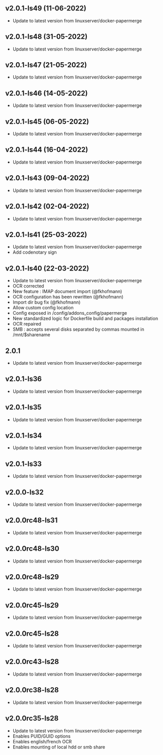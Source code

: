 
## v2.0.1-ls49 (11-06-2022)
- Update to latest version from linuxserver/docker-papermerge

## v2.0.1-ls48 (31-05-2022)
- Update to latest version from linuxserver/docker-papermerge

## v2.0.1-ls47 (21-05-2022)
- Update to latest version from linuxserver/docker-papermerge

## v2.0.1-ls46 (14-05-2022)
- Update to latest version from linuxserver/docker-papermerge

## v2.0.1-ls45 (06-05-2022)
- Update to latest version from linuxserver/docker-papermerge

## v2.0.1-ls44 (16-04-2022)
- Update to latest version from linuxserver/docker-papermerge

## v2.0.1-ls43 (09-04-2022)
- Update to latest version from linuxserver/docker-papermerge

## v2.0.1-ls42 (02-04-2022)
- Update to latest version from linuxserver/docker-papermerge

## v2.0.1-ls41 (25-03-2022)
- Update to latest version from linuxserver/docker-papermerge
- Add codenotary sign

## v2.0.1-ls40 (22-03-2022)

- Update to latest version from linuxserver/docker-papermerge
- OCR corrected
- New feature : IMAP document import (@fkhofmann)
- OCR configuration has been rewritten (@fkhofmann)
- Import dir bug fix (@fkhofmann)
- Allow custom config location
- Config exposed in /config/addons_config/papermerge
- New standardized logic for Dockerfile build and packages installation
- OCR repaired
- SMB : accepts several disks separated by commas mounted in /mnt/$sharename

## 2.0.1

- Update to latest version from linuxserver/docker-papermerge

## v2.0.1-ls36

- Update to latest version from linuxserver/docker-papermerge

## v2.0.1-ls35

- Update to latest version from linuxserver/docker-papermerge

## v2.0.1-ls34

- Update to latest version from linuxserver/docker-papermerge

## v2.0.1-ls33

- Update to latest version from linuxserver/docker-papermerge

## v2.0.0-ls32

- Update to latest version from linuxserver/docker-papermerge

## v2.0.0rc48-ls31

- Update to latest version from linuxserver/docker-papermerge

## v2.0.0rc48-ls30

- Update to latest version from linuxserver/docker-papermerge

## v2.0.0rc48-ls29

- Update to latest version from linuxserver/docker-papermerge

## v2.0.0rc45-ls29

- Update to latest version from linuxserver/docker-papermerge

## v2.0.0rc45-ls28

- Update to latest version from linuxserver/docker-papermerge

## v2.0.0rc43-ls28

- Update to latest version from linuxserver/docker-papermerge

## v2.0.0rc38-ls28

- Update to latest version from linuxserver/docker-papermerge

## v2.0.0rc35-ls28

- Update to latest version from linuxserver/docker-papermerge
- Enables PUID/GUID options
- Enables english/french OCR
- Enables mounting of local hdd or smb share
